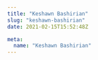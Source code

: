 ```yaml
---
title: "Keshawn Bashirian"
slug: "keshawn-bashirian"
date: 2021-02-15T15:52:48Z

meta:
  name: "Keshawn Bashirian"
---
```


